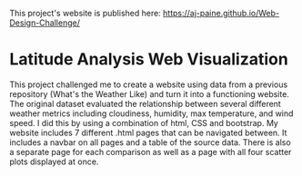 This project's website is published here: https://aj-paine.github.io/Web-Design-Challenge/

# Latitude Analysis Web Visualization

This project challenged me to create a website using data from a previous repository (What's the Weather Like) and turn it into a functioning website. The original dataset evaluated the relationship between several different weather metrics including cloudiness, humidity, max temperature, and wind speed. I did this by using a combination of html, CSS and bootstrap.  My website includes 7 different .html pages that can be navigated between.  It includes a navbar on all pages and a table of the source data. There is also a separate page for each comparison as well as a page with all four scatter plots displayed at once.
